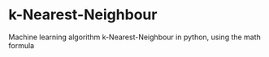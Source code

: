 # k-Nearest-Neighbour
Machine learning algorithm k-Nearest-Neighbour in python, using the math formula 
